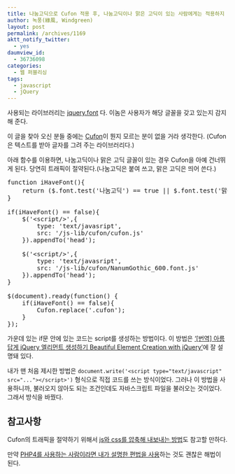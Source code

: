 ```yaml
---
title: 나눔고딕으로 Cufon 적용 후, 나눔고딕이나 맑은 고딕이 있는 사람에게는 적용하지 않기
author: 녹풍(綠風, Windgreen)
layout: post
permalink: /archives/1169
aktt_notify_twitter:
  - yes
daumview_id:
  - 36736098
categories:
  - 웹 퍼블리싱
tags:
  - javascript
  - jQuery
---
```

사용되는 라이브러리는 [jquery.font][1] 다. 이놈은 사용자가 해당 글꼴을 갖고 있는지 감지해 준다.

이 글을 찾아 오신 분들 중에는 [Cufon][2]이 뭔지 모르는 분이 없을 거라 생각한다. (Cufon은 텍스트를 받아 글자를 그려 주는 라이브러리다.)

아래 함수를 이용하면, 나눔고딕이나 맑은 고딕 글꼴이 있는 경우 Cufon을 아예 건너뛰게 된다. 당연히 트래픽이 절약된다.(나눔고딕은 붙여 쓰고, 맑은 고딕은 띄어 쓴다.)

<pre class="brush:js">function iHaveFont(){
	return ($.font.test(&#039;나눔고딕&#039;) == true || $.font.test(&#039;맑은 고딕&#039;) == true);
}

if(iHaveFont() == false){
	$(&#039;&lt;script/&gt;&#039;,{
		type: &#039;text/javasript&#039;,
		src: &#039;/js-lib/cufon/cufon.js&#039;
	}).appendTo(&#039;head&#039;);

	$(&#039;&lt;script/&gt;&#039;,{
		type: &#039;text/javasript&#039;,
		src: &#039;/js-lib/cufon/NanumGothic_600.font.js&#039;
	}).appendTo(&#039;head&#039;);
}

$(document).ready(function() {
	if(iHaveFont() == false){
		Cufon.replace(&#039;.cufon&#039;);
	}
});</pre>

가운데 있는 if문 안에 있는 코드는 script를 생성하는 방법이다. 이 방법은 [&#8216;[번역] 아름답게 jQuery 엘리먼트 생성하기 Beautiful Element Creation with jQuery&#8217;][3]에 잘 설명돼 있다.

내가 맨 처음 제시한 방법은 `document.write('<script type="text/javascript" src="..."></script>')` 형식으로 직접 코드를 쓰는 방식이었다. 그러나 이 방법을 사용하니까, 불러오지 않아도 되는 조건인데도 자바스크립트 파일을 불러오는 것이었다. 그래서 방식을 바꿨다.

## 참고사항

Cufon의 트래픽을 절약하기 위해서 [js와 css를 압축해 내보내는 방법][4]도 참고할 만하다.

만약 [PHP4를 사용하는 사람이라면 내가 설명한 편법을 사용][5]하는 것도 괜찮은 해법이 된다.

 [1]: http://mytory.net/archives/118 "폰트가 설치돼 있는지 확인해 주는 javascript"
 [2]: https://github.com/sorccu/cufon/wiki/
 [3]: http://mytory.net/archives/829 "[번역] 아름답게 jQuery 엘리먼트 생성하기 Beautiful Element Creation with jQuery"
 [4]: http://mytory.net/archives/1048 "[minify] js, css 압축 – 웹사이트 속도 증가, 트래픽 절약"
 [5]: http://mytory.net/archives/1161 "거대한 용량의 Cufon 글꼴 js 파일로 걱정인데 php 버전이 낮아 minify를 사용하지 못하는 사람을 위한 편법"